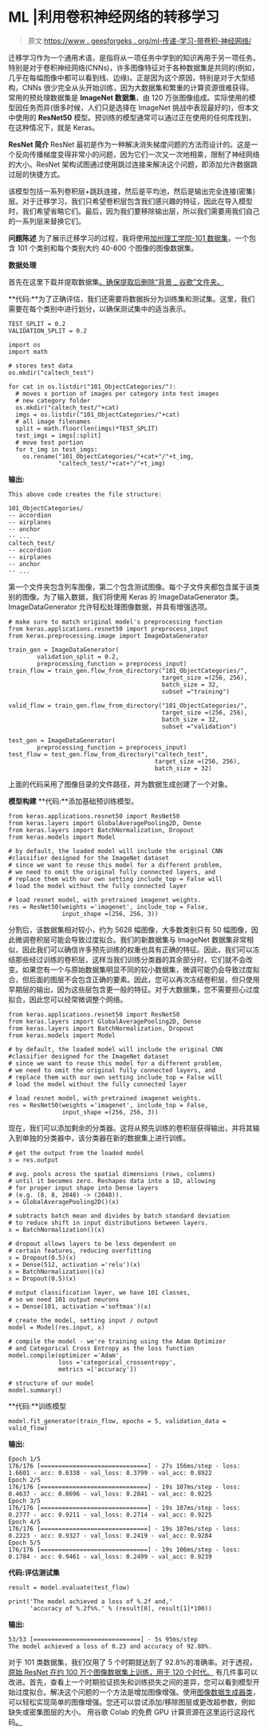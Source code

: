 # ML |利用卷积神经网络的转移学习

> 原文:[https://www . geesforgeks . org/ml-传递-学习-带卷积-神经网络/](https://www.geeksforgeeks.org/ml-transfer-learning-with-convolutional-neural-networks/)

迁移学习作为一个通用术语，是指将从一项任务中学到的知识再用于另一项任务。特别是对于卷积神经网络(CNNs)，许多图像特征对于各种数据集是共同的(例如，几乎在每幅图像中都可以看到线、边缘)。正是因为这个原因，特别是对于大型结构，CNNs 很少完全从头开始训练，因为大数据集和繁重的计算资源很难获得。
常用的预处理数据集是 **ImageNet 数据集**，由 120 万张图像组成。实际使用的模型因任务而异(很多时候，人们只是选择在 ImageNet 挑战中表现最好的)，但本文中使用的 **ResNet50** 模型。预训练的模型通常可以通过正在使用的任何库找到，在这种情况下，就是 Keras。

**ResNet 简介**
ResNet 最初是作为一种解决消失梯度问题的方法而设计的。这是一个反向传播梯度变得非常小的问题，因为它们一次又一次地相乘，限制了神经网络的大小。ResNet 架构试图通过使用跳过连接来解决这个问题，即添加允许数据跳过层的快捷方式。

该模型包括一系列卷积层+跳跃连接，然后是平均池，然后是输出完全连接(密集)层。对于迁移学习，我们只希望卷积层包含我们感兴趣的特征，因此在导入模型时，我们希望省略它们。最后，因为我们要移除输出层，所以我们需要用我们自己的一系列层来替换它们。

**问题陈述**
为了展示迁移学习的过程，我将使用[加州理工学院-101 数据集](http://www.vision.caltech.edu/Image_Datasets/Caltech101/)，一个包含 101 个类别和每个类别大约 40-800 个图像的图像数据集。

**数据处理**

首先在这里下载并提取数据集[。确保提取后删除“背景 _ 谷歌”文件夹。](http://www.vision.caltech.edu/Image_Datasets/Caltech101/101_ObjectCategories.tar.gz)

**代码:**为了正确评估，我们还需要将数据拆分为训练集和测试集。这里，我们需要在每个类别中进行划分，以确保测试集中的适当表示。

```
TEST_SPLIT = 0.2
VALIDATION_SPLIT = 0.2

import os
import math

# stores test data
os.mkdir("caltech_test") 

for cat in os.listdir("101_ObjectCategories/"):
  # moves x portion of images per category into test images
  # new category folder
  os.mkdir("caltech_test/"+cat) 
  imgs = os.listdir("101_ObjectCategories/"+cat) 
  # all image filenames
  split = math.floor(len(imgs)*TEST_SPLIT) 
  test_imgs = imgs[:split]
  # move test portion
  for t_img in test_imgs: 
    os.rename("101_ObjectCategories/"+cat+"/"+t_img, 
              "caltech_test/"+cat+"/"+t_img)
```

**输出:**

```
This above code creates the file structure:

101_ObjectCategories/
-- accordion
-- airplanes
-- anchor
-- ...
caltech_test/
-- accordion
-- airplanes
-- anchor
-- ...

```

第一个文件夹包含列车图像，第二个包含测试图像。每个子文件夹都包含属于该类别的图像。为了输入数据，我们将使用 Keras 的 ImageDataGenerator 类。ImageDataGenerator 允许轻松处理图像数据，并具有增强选项。

```
# make sure to match original model's preprocessing function
from keras.applications.resnet50 import preprocess_input 
from keras.preprocessing.image import ImageDataGenerator

train_gen = ImageDataGenerator(
        validation_split = 0.2, 
        preprocessing_function = preprocess_input)
train_flow = train_gen.flow_from_directory("101_ObjectCategories/", 
                                           target_size =(256, 256), 
                                           batch_size = 32, 
                                           subset ="training")

valid_flow = train_gen.flow_from_directory("101_ObjectCategories/", 
                                           target_size =(256, 256), 
                                           batch_size = 32, 
                                           subset ="validation")

test_gen = ImageDataGenerator(
        preprocessing_function = preprocess_input)
test_flow = test_gen.flow_from_directory("caltech_test", 
                                         target_size =(256, 256), 
                                         batch_size = 32)
```

上面的代码采用了图像目录的文件路径，并为数据生成创建了一个对象。

**模型构建**
**代码:**添加基础预训练模型。

```
from keras.applications.resnet50 import ResNet50
from keras.layers import GlobalAveragePooling2D, Dense
from keras.layers import BatchNormalization, Dropout
from keras.models import Model

# by default, the loaded model will include the original CNN 
#classifier designed for the ImageNet dataset
# since we want to reuse this model for a different problem,
# we need to omit the original fully connected layers, and 
# replace them with our own setting include_top = False will
# load the model without the fully connected layer

# load resnet model, with pretrained imagenet weights.
res = ResNet50(weights ='imagenet', include_top = False, 
               input_shape =(256, 256, 3)) 
```

分割后，该数据集相对较小，约为 5628 幅图像，大多数类别只有 50 幅图像，因此微调卷积层可能会导致过度拟合。我们的新数据集与 ImageNet 数据集非常相似，因此我们可以确信许多预先训练的权重也具有正确的特征。因此，我们可以冻结那些经过训练的卷积层，这样当我们训练分类器的其余部分时，它们就不会改变。如果您有一个与原始数据集明显不同的较小数据集，微调可能仍会导致过度拟合，但后面的图层不会包含正确的要素。因此，您可以再次冻结卷积层，但只使用早期层的输出，因为这些层包含更一般的特征。对于大数据集，您不需要担心过度拟合，因此您可以经常微调整个网络。

```
from keras.applications.resnet50 import ResNet50
from keras.layers import GlobalAveragePooling2D, Dense
from keras.layers import BatchNormalization, Dropout
from keras.models import Model

# by default, the loaded model will include the original CNN 
#classifier designed for the ImageNet dataset
# since we want to reuse this model for a different problem,
# we need to omit the original fully connected layers, and 
# replace them with our own setting include_top = False will
# load the model without the fully connected layer

# load resnet model, with pretrained imagenet weights.
res = ResNet50(weights ='imagenet', include_top = False, 
               input_shape =(256, 256, 3)) 
```

现在，我们可以添加剩余的分类器。这将从预先训练的卷积层获得输出，并将其输入到单独的分类器中，该分类器在新的数据集上进行训练。

```
# get the output from the loaded model
x = res.output 

# avg. pools across the spatial dimensions (rows, columns) 
# until it becomes zero. Reshapes data into a 1D, allowing 
# for proper input shape into Dense layers 
# (e.g. (8, 8, 2048) -> (2048)).
x = GlobalAveragePooling2D()(x) 

# subtracts batch mean and divides by batch standard deviation
# to reduce shift in input distributions between layers. 
x = BatchNormalization()(x) 

# dropout allows layers to be less dependent on
# certain features, reducing overfitting
x = Dropout(0.5)(x) 
x = Dense(512, activation ='relu')(x)
x = BatchNormalization()(x)
x = Dropout(0.5)(x)

# output classification layer, we have 101 classes, 
# so we need 101 output neurons
x = Dense(101, activation ='softmax')(x) 

# create the model, setting input / output
model = Model(res.input, x) 

# compile the model - we're training using the Adam Optimizer
# and Categorical Cross Entropy as the loss function
model.compile(optimizer ='Adam', 
              loss ='categorical_crossentropy', 
              metrics =['accuracy']) 

# structure of our model
model.summary() 
```

**代码:**训练模型

```
model.fit_generator(train_flow, epochs = 5, validation_data = valid_flow)
```

 **输出:**

```
Epoch 1/5
176/176 [==============================] - 27s 156ms/step - loss: 1.6601 - acc: 0.6338 - val_loss: 0.3799 - val_acc: 0.8922
Epoch 2/5
176/176 [==============================] - 19s 107ms/step - loss: 0.4637 - acc: 0.8696 - val_loss: 0.2841 - val_acc: 0.9225
Epoch 3/5
176/176 [==============================] - 19s 107ms/step - loss: 0.2777 - acc: 0.9211 - val_loss: 0.2714 - val_acc: 0.9225
Epoch 4/5
176/176 [==============================] - 19s 107ms/step - loss: 0.2223 - acc: 0.9327 - val_loss: 0.2419 - val_acc: 0.9284
Epoch 5/5
176/176 [==============================] - 19s 106ms/step - loss: 0.1784 - acc: 0.9461 - val_loss: 0.2499 - val_acc: 0.9239

```

**代码:评估测试集**

```
result = model.evaluate(test_flow)

print('The model achieved a loss of %.2f and,'
      'accuracy of %.2f%%.' % (result[0], result[1]*100))
```

**输出:**

```
53/53 [==============================] - 5s 95ms/step
The model achieved a loss of 0.23 and accuracy of 92.80%.

```

对于 101 类数据集，我们仅用了 5 个时期就达到了 92.8%的准确率。对于透视，[原始 ResNet 在约 100 万个图像数据集上训练，用于 120 个时代。](https://github.com/tensorpack/tensorpack/issues/544)
有几件事可以改进。首先，查看上一个时期验证损失和训练损失之间的差异，您可以看到模型开始过度拟合。解决这个问题的一个方法是增加图像增强。使用[图像数据生成器类](https://keras.io/preprocessing/image/)，可以轻松实现简单的图像增强。您还可以尝试添加/移除图层或更改超参数，例如缺失或密集图层的大小。
用谷歌 Colab 的免费 GPU 计算资源在这里运行这段代码[。](https://colab.research.google.com/drive/12RmL0L_5LeK32VqPUFkoBJhMtpcoxEqt)